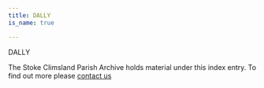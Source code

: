 ```yaml
---
title: DALLY
is_name: true

---
```


DALLY


The Stoke Climsland Parish Archive holds material under this index entry. To find out more please [contact us](/contact/)
